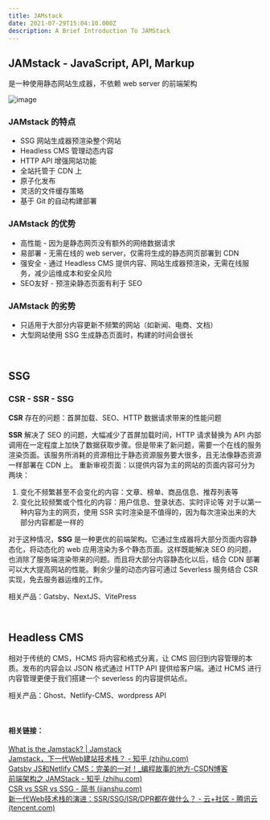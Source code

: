 ```yaml
---
title: JAMstack
date: 2021-07-29T15:04:10.000Z
description: A Brief Introduction To JAMStack
---
```


## JAMstack - JavaScript, API, Markup
是一种使用静态网站生成器，不依赖 web server 的前端架构

![image](/images/jamstack.png)

### JAMstack 的特点
- SSG 网站生成器预渲染整个网站
- Headless CMS 管理动态内容
- HTTP API 增强网站功能
- 全站托管于 CDN 上
- 原子化发布
- 灵活的文件缓存策略
- 基于 Git 的自动构建部署

### JAMstack 的优势
- 高性能 - 因为是静态网页没有额外的网络数据请求
- 易部署 - 无需在线的 web server，仅需将生成的静态网页部署到 CDN
- 强安全 - 通过 Headless CMS 提供内容、网站生成器预渲染，无需在线服务，减少运维成本和安全风险
- SEO友好 - 预渲染静态页面有利于 SEO

### JAMstack 的劣势
- 只适用于大部分内容更新不频繁的网站（如新闻、电商、文档）
- 大型网站使用 SSG 生成静态页面时，构建的时间会很长

<br />

## SSG
### CSR - SSR - SSG
**CSR** 存在的问题：首屏加载、SEO、HTTP 数据请求带来的性能问题

**SSR** 解决了 SEO 的问题，大幅减少了首屏加载时间，HTTP 请求替换为 API 内部调用在一定程度上加快了数据获取步骤。但是带来了新问题，需要一个在线的服务渲染页面。该服务所消耗的资源相比于静态资源服务要大很多，且无法像静态资源一样部署在 CDN 上。
重新审视页面：以提供内容为主的网站的页面内容可分为两块：
1. 变化不频繁甚至不会变化的内容：文章、榜单、商品信息、推荐列表等
2. 变化比较频繁或个性化的内容：用户信息、登录状态、实时评论等
对于以第一种内容为主的网页，使用 SSR 实时渲染是不值得的，因为每次渲染出来的大部分内容都是一样的

对于这种情况，**SSG** 是一种更优的前端架构。它通过生成器将大部分页面内容静态化，将动态化的 web 应用渲染为多个静态页面。这样既能解决 SEO 的问题，也消除了服务端渲染带来的问题。而且将大部分内容静态化以后，结合 CDN 部署可以大大提高网站的性能。剩余少量的动态内容可通过 Severless 服务结合 CSR 实现，免去服务器运维的工作。

相关产品：Gatsby、NextJS、VitePress

<br />

## Headless CMS
相对于传统的 CMS，HCMS 将内容和格式分离，让 CMS 回归到内容管理的本质。发布的内容会以 JSON 格式通过 HTTP API 提供给客户端。通过 HCMS 进行内容管理更便于我们搭建一个 severless 的内容提供站点。

相关产品：Ghost、Netlify-CMS、wordpress API

<br />

#### 相关链接：  
[What is the Jamstack? | Jamstack](https://jamstack.org/what-is-jamstack/)  
[Jamstack，下一代Web建站技术栈？ - 知乎 (zhihu.com)](https://zhuanlan.zhihu.com/p/281085404)  
[Gatsby JS和Netlify CMS：完美的一对！_编程故事的地方-CSDN博客](https://blog.csdn.net/dfsgwe1231/article/details/105993175)  
[前端架构之 JAMStack - 知乎 (zhihu.com)](https://zhuanlan.zhihu.com/p/137809668)  
[CSR vs SSR vs SSG - 简书 (jianshu.com)](https://www.jianshu.com/p/5f0e7f5e6acd)  
[新一代Web技术栈的演进：SSR/SSG/ISR/DPR都在做什么？ - 云+社区 - 腾讯云 (tencent.com)](https://cloud.tencent.com/developer/article/1819396)  